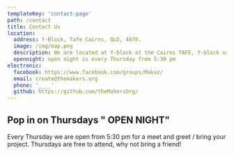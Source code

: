 ```yaml
---
templateKey: 'contact-page'
path: /contact
title: Contact Us
location:
  address: Y-Block, Tafe Cairns, QLD, 4870.
  image: /img/map.png
  description: We are located at Y-block at the Cairns TAFE, Y-block us behind the catering block on Gatton St.
  opennight: open night is every Thursday from 5:30 pm
electronic:
  facebook: https://www.facebook.com/groups/Makaz/
  email: create@themakers.org
  phone: '____'
  github: https://github.com/theMakersOrg/
---
```


## Pop in on Thursdays " OPEN NIGHT"

Every Thursday we are open from 5:30 pm for a meet and greet / bring your project. Thursdays are free to attend, why not bring a friend!
